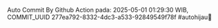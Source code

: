 Auto Commit By Github Action pada: 2025-05-01 01:29:30 WIB, COMMIT_UUID 277ea792-8332-4dc3-a533-92849549f78f #autohijau🗿
